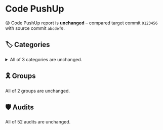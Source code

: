 # Code PushUp

😐 Code PushUp report is **unchanged** – compared target commit `0123456` with source commit `abcdef0`.

## 🏷️ Categories

<details>
<summary>All of 3 categories are unchanged.</summary>

- Performance: 🟢 **92**
- Bug prevention: 🟡 **68**
- Code style: 🟡 **54**

</details>


## 🎗️ Groups

All of 2 groups are unchanged.

## 🛡️ Audits

All of 52 audits are unchanged.